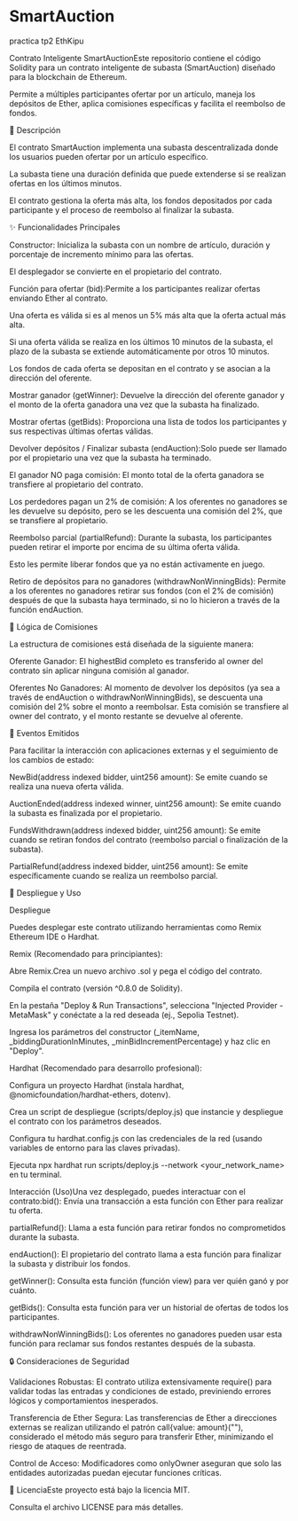 # SmartAuction
practica tp2 EthKipu

Contrato Inteligente SmartAuctionEste repositorio contiene el código Solidity para un contrato inteligente de subasta (SmartAuction) diseñado para la blockchain de Ethereum.

Permite a múltiples participantes ofertar por un artículo, maneja los depósitos de Ether, aplica comisiones específicas y facilita el reembolso de fondos.

📝 Descripción

El contrato SmartAuction implementa una subasta descentralizada donde los usuarios pueden ofertar por un artículo específico.

La subasta tiene una duración definida que puede extenderse si se realizan ofertas en los últimos minutos.

El contrato gestiona la oferta más alta, los fondos depositados por cada participante y el proceso de reembolso al finalizar la subasta.

✨ Funcionalidades Principales

Constructor: Inicializa la subasta con un nombre de artículo, duración y porcentaje de incremento mínimo para las ofertas.

El desplegador se convierte en el propietario del contrato.

Función para ofertar (bid):Permite a los participantes realizar ofertas enviando Ether al contrato.

Una oferta es válida si es al menos un 5% más alta que la oferta actual más alta.

Si una oferta válida se realiza en los últimos 10 minutos de la subasta, el plazo de la subasta se extiende automáticamente por otros 10 minutos.

Los fondos de cada oferta se depositan en el contrato y se asocian a la dirección del oferente.

Mostrar ganador (getWinner): Devuelve la dirección del oferente ganador y el monto de la oferta ganadora una vez que la subasta ha finalizado.

Mostrar ofertas (getBids): Proporciona una lista de todos los participantes y sus respectivas últimas ofertas válidas.

Devolver depósitos / Finalizar subasta (endAuction):Solo puede ser llamado por el propietario una vez que la subasta ha terminado.

El ganador NO paga comisión: El monto total de la oferta ganadora se transfiere al propietario del contrato.

Los perdedores pagan un 2% de comisión: A los oferentes no ganadores se les devuelve su depósito, pero se les descuenta una comisión del 2%, que se transfiere al propietario.

Reembolso parcial (partialRefund): Durante la subasta, los participantes pueden retirar el importe por encima de su última oferta válida.

Esto les permite liberar fondos que ya no están activamente en juego.

Retiro de depósitos para no ganadores (withdrawNonWinningBids): Permite a los oferentes no ganadores retirar sus fondos (con el 2% de comisión) después de que la subasta haya terminado, si no lo hicieron a través de la función endAuction.

💸 Lógica de Comisiones

La estructura de comisiones está diseñada de la siguiente manera:

Oferente Ganador: El highestBid completo es transferido al owner del contrato sin aplicar ninguna comisión al ganador.

Oferentes No Ganadores: Al momento de devolver los depósitos (ya sea a través de endAuction o withdrawNonWinningBids), se descuenta una comisión del 2% sobre el monto a reembolsar.
Esta comisión se transfiere al owner del contrato, y el monto restante se devuelve al oferente.

📢 Eventos Emitidos

Para facilitar la interacción con aplicaciones externas y el seguimiento de los cambios de estado:

NewBid(address indexed bidder, uint256 amount): Se emite cuando se realiza una nueva oferta válida.

AuctionEnded(address indexed winner, uint256 amount): Se emite cuando la subasta es finalizada por el propietario.

FundsWithdrawn(address indexed bidder, uint256 amount): Se emite cuando se retiran fondos del contrato (reembolso parcial o finalización de la subasta).

PartialRefund(address indexed bidder, uint256 amount): Se emite específicamente cuando se realiza un reembolso parcial.

🚀 Despliegue y Uso

Despliegue

Puedes desplegar este contrato utilizando herramientas como Remix Ethereum IDE o Hardhat.

Remix (Recomendado para principiantes):

Abre Remix.Crea un nuevo archivo .sol y pega el código del contrato.

Compila el contrato (versión ^0.8.0 de Solidity).

En la pestaña "Deploy & Run Transactions", selecciona "Injected Provider - MetaMask" y conéctate a la red deseada (ej., Sepolia Testnet).

Ingresa los parámetros del constructor (_itemName, _biddingDurationInMinutes, _minBidIncrementPercentage) y haz clic en "Deploy".

Hardhat (Recomendado para desarrollo profesional):

Configura un proyecto Hardhat (instala hardhat, @nomicfoundation/hardhat-ethers, dotenv).

Crea un script de despliegue (scripts/deploy.js) que instancie y despliegue el contrato con los parámetros deseados.

Configura tu hardhat.config.js con las credenciales de la red (usando variables de entorno para las claves privadas).

Ejecuta npx hardhat run scripts/deploy.js --network <your_network_name> en tu terminal.

Interacción (Uso)Una vez desplegado, puedes interactuar con el contrato:bid(): Envía una transacción a esta función con Ether para realizar tu oferta.

partialRefund(): Llama a esta función para retirar fondos no comprometidos durante la subasta.

endAuction(): El propietario del contrato llama a esta función para finalizar la subasta y distribuir los fondos.

getWinner(): Consulta esta función (función view) para ver quién ganó y por cuánto.

getBids(): Consulta esta función para ver un historial de ofertas de todos los participantes.

withdrawNonWinningBids(): Los oferentes no ganadores pueden usar esta función para reclamar sus fondos restantes después de la subasta.

🔒 Consideraciones de Seguridad

Validaciones Robustas: El contrato utiliza extensivamente require() para validar todas las entradas y condiciones de estado, previniendo errores lógicos y comportamientos inesperados.

Transferencia de Ether Segura: Las transferencias de Ether a direcciones externas se realizan utilizando el patrón call{value: amount}(""), considerado el método más seguro para transferir Ether, minimizando el riesgo de ataques de reentrada.

Control de Acceso: Modificadores como onlyOwner aseguran que solo las entidades autorizadas puedan ejecutar funciones críticas.

📄 LicenciaEste proyecto está bajo la licencia MIT. 

Consulta el archivo LICENSE para más detalles.
